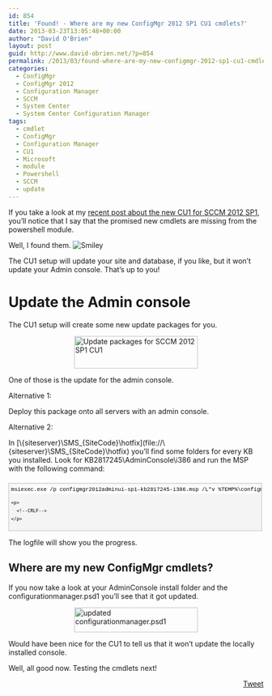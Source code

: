 ```yaml
---
id: 854
title: 'Found! - Where are my new ConfigMgr 2012 SP1 CU1 cmdlets?'
date: 2013-03-23T13:05:48+00:00
author: "David O'Brien"
layout: post
guid: http://www.david-obrien.net/?p=854
permalink: /2013/03/found-where-are-my-new-configmgr-2012-sp1-cu1-cmdlets/
categories:
  - ConfigMgr
  - ConfigMgr 2012
  - Configuration Manager
  - SCCM
  - System Center
  - System Center Configuration Manager
tags:
  - cmdlet
  - ConfigMgr
  - Configuration Manager
  - CU1
  - Microsoft
  - module
  - Powershell
  - SCCM
  - update
---
```

If you take a look at my <a href="http://www.david-obrien.net/2013/03/23/cumulative-update-1-for-configuration-manager-2012/" onclick="_gaq.push(['_trackEvent', 'outbound-article', 'http://www.david-obrien.net/2013/03/23/cumulative-update-1-for-configuration-manager-2012/', 'recent post about the new CU1 for SCCM 2012 SP1']);" title="Cumulative Update 1 for Configuration Manager 2012">recent post about the new CU1 for SCCM 2012 SP1</a>, you’ll notice that I say that the promised new cmdlets are missing from the powershell module.

Well, I found them. <img class="img-responsive wlEmoticon wlEmoticon-smile" style="border-style: none;" alt="Smiley" src="http://www.david-obrien.net/wp-content/uploads/2013/03/wlEmoticon-smile.png" />

The CU1 setup will update your site and database, if you like, but it won’t update your Admin console. That’s up to you!

# Update the Admin console

The CU1 setup will create some new update packages for you.

<a href="http://www.david-obrien.net/wp-content/uploads/2013/03/image23.png" onclick="_gaq.push(['_trackEvent', 'outbound-article', 'http://www.david-obrien.net/wp-content/uploads/2013/03/image23.png', '']);" class="broken_link"><img style="background-image: none; float: none; padding-top: 0px; padding-left: 0px; margin-left: auto; display: block; padding-right: 0px; margin-right: auto; border: 0px;" title="image" alt="Update packages for SCCM 2012 SP1 CU1" src="http://www.david-obrien.net/wp-content/uploads/2013/03/image_thumb23.png" width="244" height="64" border="0" /></a>

One of those is the update for the admin console.

Alternative 1:

Deploy this package onto all servers with an admin console.

Alternative 2:

In [\\{siteserver}\SMS_{SiteCode}\hotfix\](file://\\{siteserver}\SMS_{SiteCode}\hotfix\) you’ll find some folders for every KB you installed. Look for KB2817245\AdminConsole\i386 and run the MSP with the following command:

<div id="codeSnippetWrapper" style="overflow: auto; cursor: text; font-size: 8pt; font-family: 'Courier New', courier, monospace; direction: ltr; text-align: left; margin: 20px 0px 10px; line-height: 12pt; max-height: 200px; width: 97.5%; background-color: #f4f4f4; border: silver 1px solid; padding: 4px;">
  <div id="codeSnippet" style="overflow: visible; font-size: 8pt; font-family: 'Courier New', courier, monospace; color: black; direction: ltr; text-align: left; line-height: 12pt; width: 100%; background-color: #f4f4f4; border-style: none; padding: 0px;">
    <pre style="overflow: visible; font-size: 8pt; font-family: 'Courier New', courier, monospace; color: black; direction: ltr; text-align: left; margin: 0em; line-height: 12pt; width: 100%; background-color: white; border-style: none; padding: 0px;">msiexec.exe /p configmgr2012adminui-sp1-kb2817245-i386.msp /L*v %TEMP%\configmgr2012adminui-sp1-kb2817245-i386.msp.LOG /q REINSTALL=ALL REINSTALLMODE=mous</pre>
    
    <p>
      <!--CRLF-->
    </p>
  </div>
</div>

The logfile will show you the progress.

## Where are my new ConfigMgr cmdlets?

If you now take a look at your AdminConsole install folder and the configurationmanager.psd1 you’ll see that it got updated.

<a href="http://www.david-obrien.net/wp-content/uploads/2013/03/image24.png" onclick="_gaq.push(['_trackEvent', 'outbound-article', 'http://www.david-obrien.net/wp-content/uploads/2013/03/image24.png', '']);" class="broken_link"><img style="background-image: none; float: none; padding-top: 0px; padding-left: 0px; margin-left: auto; display: block; padding-right: 0px; margin-right: auto; border: 0px;" title="image" alt="updated configurationmanager.psd1" src="http://www.david-obrien.net/wp-content/uploads/2013/03/image_thumb24.png" width="244" height="49" border="0" /></a>

Would have been nice for the CU1 to tell us that it won’t update the locally installed console.

Well, all good now. Testing the cmdlets next! 

<div style="float: right; margin-left: 10px;">
  <a href="https://twitter.com/share" onclick="_gaq.push(['_trackEvent', 'outbound-article', 'https://twitter.com/share', 'Tweet']);" class="twitter-share-button" data-hashtags="cmdlet,ConfigMgr,Configuration+Manager,CU1,Microsoft,module,Powershell,SCCM,update" data-count="vertical" data-url="http://www.david-obrien.net/2013/03/found-where-are-my-new-configmgr-2012-sp1-cu1-cmdlets/">Tweet</a>
</div>

